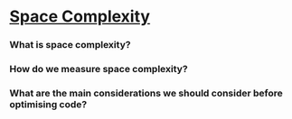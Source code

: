 # [Space Complexity][def]

### What is space complexity?

### How do we measure space complexity?

### What are the main considerations we should consider before optimising code?



[def]: https://www.theodinproject.com/lessons/javascript-space-complexity#knowledge-check